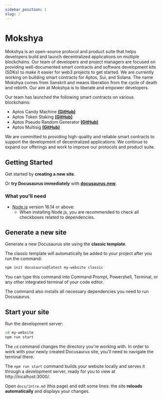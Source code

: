 ```yaml
---
sidebar_position: 1
slug: /
---
```


# Mokshya

Mokshya is an open-source protocol and product suite that helps developers build and launch decentralized applications on multiple blockchains. Our team of developers and project managers are focused on providing well-documented smart contracts and software development kits (SDKs) to make it easier for web3 projects to get started. We are currently working on building smart contracts for Aptos, Sui, and Solana. The name Mokshya comes from Sanskrit and means liberation from the cycle of death and rebirth. Our aim at Mokshya is to liberate and empower developers.

Our team has launched the following smart contracts on various blockchains:

- Aptos Candy Machine **[(GitHub)](https://github.com/mokshyaprotocol/aptos-candymachine)**
- Aptos Token Staking **[(GitHub)](https://github.com/mokshyaprotocol/aptos-token-staking)**
- Aptos Pseudo Random Generator **[(GitHub)](https://github.com/mokshyaprotocol/pseudo-random-generator)**
- Aptos Multisig **[(GitHub)](https://github.com/mokshyaprotocol/aptos-multisig)**

We are committed to providing high-quality and reliable smart contracts to support the development of decentralized applications. We continue to expand our offerings and work to improve our protocols and product suite.

## Getting Started

Get started by **creating a new site**.

Or **try Docusaurus immediately** with **[docusaurus.new](https://docusaurus.new)**.

### What you'll need

- [Node.js](https://nodejs.org/en/download/) version 16.14 or above:
  - When installing Node.js, you are recommended to check all checkboxes related to dependencies.

## Generate a new site

Generate a new Docusaurus site using the **classic template**.

The classic template will automatically be added to your project after you run the command:

```bash
npm init docusaurus@latest my-website classic
```

You can type this command into Command Prompt, Powershell, Terminal, or any other integrated terminal of your code editor.

The command also installs all necessary dependencies you need to run Docusaurus.

## Start your site

Run the development server:

```bash
cd my-website
npm run start
```

The `cd` command changes the directory you're working with. In order to work with your newly created Docusaurus site, you'll need to navigate the terminal there.

The `npm run start` command builds your website locally and serves it through a development server, ready for you to view at http://localhost:3000/.

Open `docs/intro.md` (this page) and edit some lines: the site **reloads automatically** and displays your changes.
